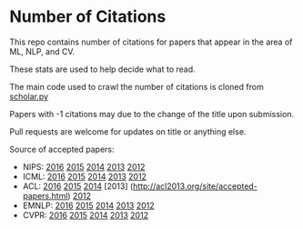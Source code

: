 Number of Citations
==========

This repo contains number of citations for papers that appear in the area of ML, NLP, and CV. 

These stats are used to help decide what to read.

The main code used to crawl the number of citations is cloned from [scholar.py](https://github.com/ckreibich/scholar.py)

Papers with -1 citations may due to the change of the title upon submission. 

Pull requests are welcome for updates on title or anything else.

Source of accepted papers:

* NIPS: [2016](https://nips.cc/Conferences/2016/AcceptedPapers) [2015](https://nips.cc/Conferences/2015/AcceptedPapers) [2014](https://papers.nips.cc/book/advances-in-neural-information-processing-systems-27-2014) [2013](https://papers.nips.cc/book/advances-in-neural-information-processing-systems-26-2013) [2012](https://papers.nips.cc/book/advances-in-neural-information-processing-systems-25-2012)
* ICML: [2016](http://proceedings.mlr.press/v48/) [2015](http://proceedings.mlr.press/v37/) [2014](http://proceedings.mlr.press/v32/) [2013](http://proceedings.mlr.press/v28/) [2012](http://icml.cc/2012/papers/)
* ACL: [2016](http://acl2016.org/index.php?article_id=68) [2015](http://acl2015.org/accepted_papers.html) [2014](http://acl2014.org/Program.htm) [2013] (http://acl2013.org/site/accepted-papers.html) [2012](http://mirror.aclweb.org/acl2012/program/sub00.asp.html)
* EMNLP: [2016](https://www.aclweb.org/mirror/emnlp2016/accepted-papers.html) [2015](http://www.emnlp2015.org/accepted-papers.html#long) [2014](http://emnlp2014.org/papers.html) [2013](http://mirror.aclweb.org/emnlp2013/papers.html) [2012](http://emnlp-conll2012.unige.ch/papers.html)
* CVPR: [2016](http://www.cv-foundation.org/openaccess/CVPR2016.py) [2015](http://www.cv-foundation.org/openaccess/CVPR2015.py) [2014](http://www.cv-foundation.org/openaccess/CVPR2014.py) [2013](http://www.cv-foundation.org/openaccess/CVPR2013.py) [2012](http://tab.computer.org/pamitc/archive/cvpr2012/program-details/papers.html)
